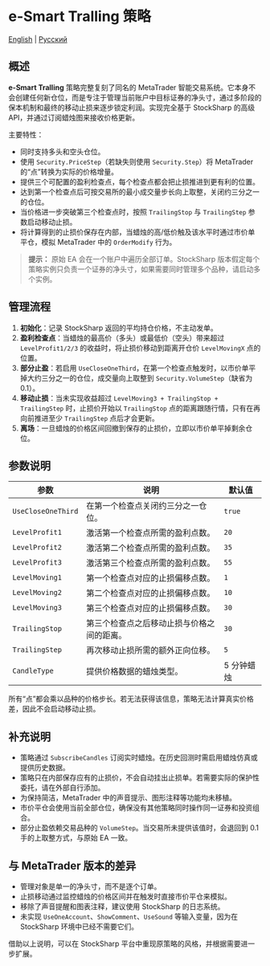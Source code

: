 # e-Smart Tralling 策略
[English](README.md) | [Русский](README_ru.md)

## 概述

**e-Smart Tralling** 策略完整复刻了同名的 MetaTrader 智能交易系统。它本身不会创建任何新仓位，而是专注于管理当前账户中目标证券的净头寸，通过多阶段的保本机制和最终的移动止损来逐步锁定利润。实现完全基于 StockSharp 的高级 API，并通过订阅蜡烛图来接收价格更新。

主要特性：

- 同时支持多头和空头仓位。
- 使用 `Security.PriceStep`（若缺失则使用 `Security.Step`）将 MetaTrader 的“点”转换为实际的价格增量。
- 提供三个可配置的盈利检查点，每个检查点都会把止损推进到更有利的位置。
- 达到第一个检查点后可按交易所的最小成交量步长向上取整，关闭约三分之一的仓位。
- 当价格进一步突破第三个检查点时，按照 `TrailingStop` 与 `TrailingStep` 参数启动移动止损。
- 将计算得到的止损价保存在内部，当蜡烛的高/低价触及该水平时通过市价单平仓，模拟 MetaTrader 中的 `OrderModify` 行为。

> **提示：** 原始 EA 会在一个账户中遍历全部订单。StockSharp 版本假定每个策略实例只负责一个证券的净头寸，如果需要同时管理多个品种，请启动多个实例。

## 管理流程

1. **初始化**：记录 StockSharp 返回的平均持仓价格，不主动发单。
2. **盈利检查点**：当蜡烛的最高价（多头）或最低价（空头）带来超过 `LevelProfit1/2/3` 的收益时，将止损价移动到距离开仓价 `LevelMovingX` 点的位置。
3. **部分止盈**：若启用 `UseCloseOneThird`，在第一个检查点触发时，以市价单平掉大约三分之一的仓位，成交量向上取整到 `Security.VolumeStep`（缺省为 0.1）。
4. **移动止损**：当未实现收益超过 `LevelMoving3 + TrailingStop + TrailingStep` 时，止损价开始以 `TrailingStop` 点的距离跟随行情，只有在再向前推进至少 `TrailingStep` 点后才会更新。
5. **离场**：一旦蜡烛的价格区间回撤到保存的止损价，立即以市价单平掉剩余仓位。

## 参数说明

| 参数 | 说明 | 默认值 |
|------|------|--------|
| `UseCloseOneThird` | 在第一个检查点关闭约三分之一仓位。 | `true` |
| `LevelProfit1` | 激活第一个检查点所需的盈利点数。 | `20` |
| `LevelProfit2` | 激活第二个检查点所需的盈利点数。 | `35` |
| `LevelProfit3` | 激活第三个检查点所需的盈利点数。 | `55` |
| `LevelMoving1` | 第一个检查点对应的止损偏移点数。 | `1` |
| `LevelMoving2` | 第二个检查点对应的止损偏移点数。 | `10` |
| `LevelMoving3` | 第三个检查点对应的止损偏移点数。 | `30` |
| `TrailingStop` | 第三个检查点之后移动止损与价格之间的距离。 | `30` |
| `TrailingStep` | 再次移动止损所需的额外正向位移。 | `5` |
| `CandleType` | 提供价格数据的蜡烛类型。 | 5 分钟蜡烛 |

所有“点”都会乘以品种的价格步长。若无法获得该信息，策略无法计算真实价格差，因此不会启动移动止损。

## 补充说明

- 策略通过 `SubscribeCandles` 订阅实时蜡烛。在历史回测时需启用蜡烛仿真或提供历史数据。
- 策略只在内部保存应有的止损价，不会自动挂出止损单。若需要实际的保护性委托，请在外部自行添加。
- 为保持简洁，MetaTrader 中的声音提示、图形注释等功能均未移植。
- 市价平仓会使用当前全部仓位，确保没有其他策略同时操作同一证券和投资组合。
- 部分止盈依赖交易品种的 `VolumeStep`。当交易所未提供该值时，会退回到 0.1 手的上取整方式，与原始 EA 一致。

## 与 MetaTrader 版本的差异

- 管理对象是单一的净头寸，而不是逐个订单。
- 止损移动通过监控蜡烛的价格区间并在触发时直接市价平仓来模拟。
- 移除了声音提醒和图表注释，建议使用 StockSharp 的日志系统。
- 未实现 `UseOneAccount`、`ShowComment`、`UseSound` 等输入变量，因为在 StockSharp 环境中已经不需要它们。

借助以上说明，可以在 StockSharp 平台中重现原策略的风格，并根据需要进一步扩展。
